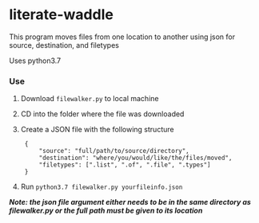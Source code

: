# literate-waddle
This program moves files from one location to another using json for source, destination, and filetypes

Uses python3.7

### Use
1. Download `filewalker.py` to local machine
2. CD into the folder where the file was downloaded
3. Create a JSON file with the following structure

        {
            "source": "full/path/to/source/directory",
            "destination": "where/you/would/like/the/files/moved",
            "filetypes": [".list", ".of", ".file", ".types"]
        }
        
4. Run `python3.7 filewalker.py yourfileinfo.json`

***Note: the json file argument either needs to be in the same directory as filewalker.py or the full path must be given to its location***
